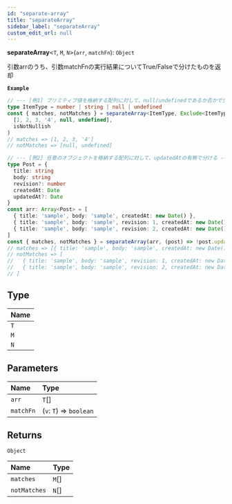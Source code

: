 ```yaml
---
id: "separate-array"
title: "separateArray"
sidebar_label: "separateArray"
custom_edit_url: null
---
```


**separateArray**\<`T`, `M`, `N`\>(`arr`, `matchFn`): `Object`

引数arrのうち、引数matchFnの実行結果についてTrue/Falseで分けたものを返却

**`Example`**

```ts
// --- [例1] プリミティブ値を格納する配列に対して、null/undefinedであるか否かで分ける --- //
type ItemType = number | string | null | undefined
const { matches, notMatches } = separateArray<ItemType, Exclude<ItemType, Nullish>, Nullish>(
  [1, 2, 3, '4', null, undefined],
  isNotNullish
)
// matches => [1, 2, 3, '4']
// notMatches => [null, undefined]

// --- [例2] 任意のオブジェクトを格納する配列に対して、updatedAtの有無で分ける --- //
type Post = {
  title: string
  body: string
  revision?: number
  createdAt: Date
  updatedAt?: Date
}
const arr: Array<Post> = [
  { title: 'sample', body: 'sample', createdAt: new Date() },
  { title: 'sample', body: 'sample', revision: 1, createdAt: new Date(), updatedAt: new Date() },
  { title: 'sample', body: 'sample', revision: 2, createdAt: new Date(), updatedAt: new Date() },
]
const { matches, notMatches } = separateArray(arr, (post) => !post.updatedAt)
// matches => [{ title: 'sample', body: 'sample', createdAt: new Date() }]
// notMatches => [
//   { title: 'sample', body: 'sample', revision: 1, createdAt: new Date(), updatedAt: new Date() },
//   { title: 'sample', body: 'sample', revision: 2, createdAt: new Date(), updatedAt: new Date() },
// ]
```

## Type

| Name |
| :------ |
| `T` |
| `M` |
| `N` |

## Parameters

| Name | Type |
| :------ | :------ |
| `arr` | `T`[] |
| `matchFn` | (`v`: `T`) =\> `boolean` |

## Returns

`Object`

| Name | Type |
| :------ | :------ |
| `matches` | `M`[] |
| `notMatches` | `N`[] |

